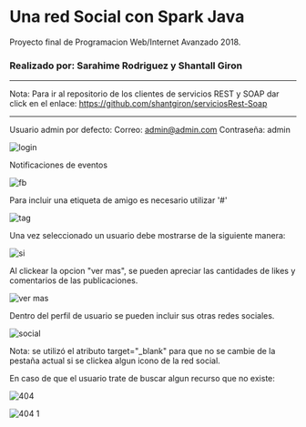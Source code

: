 # Una red Social con Spark Java
Proyecto final de Programacion Web/Internet Avanzado 2018.
### Realizado por: Sarahime Rodriguez y Shantall Giron
________________________________________________________________________________________________________________________________________

Nota: Para ir al repositorio de los clientes de servicios REST y SOAP dar click en el enlace: https://github.com/shantgiron/serviciosRest-Soap
________________________________________________________________________________________________________________________________________
Usuario admin por defecto:
Correo: admin@admin.com
Contraseña: admin

![login](https://user-images.githubusercontent.com/16060112/43677550-81793b1c-97b8-11e8-9ad7-0225d7d4ed6b.png)

Notificaciones de eventos

![fb](https://user-images.githubusercontent.com/16060112/43677588-2c813028-97b9-11e8-8311-829ce4a4468c.jpg)

Para incluir una etiqueta de amigo es necesario utilizar '#'

![tag](https://user-images.githubusercontent.com/16060112/43677598-74849428-97b9-11e8-9554-289bb767ce5a.jpg)

Una vez seleccionado un usuario debe mostrarse de la siguiente manera:

![si](https://user-images.githubusercontent.com/16060112/43677613-b980eeb4-97b9-11e8-807b-9051ab68fd6c.jpg)

Al clickear la opcion "ver mas", se pueden apreciar las cantidades de likes y comentarios de las publicaciones.

![ver mas](https://user-images.githubusercontent.com/16060112/43677638-10771f0e-97ba-11e8-983e-9b214d252c6e.jpg)

Dentro del perfil de usuario se pueden incluir sus otras redes sociales.

![social](https://user-images.githubusercontent.com/16060112/43677671-cc8ec912-97ba-11e8-8164-6d1fdc6ce8b8.jpg)

Nota: se utilizó el atributo target="_blank" para que no se cambie de la pestaña actual si se clickea algun icono de la red social.

En caso de que el usuario trate de buscar algun recurso que no existe:

![404](https://user-images.githubusercontent.com/16060112/43677780-afe9a794-97bc-11e8-81cd-bb32ff3d6eb4.png)

![404 1](https://user-images.githubusercontent.com/16060112/43677782-bc2999ba-97bc-11e8-9d1a-b52867928b17.png)

